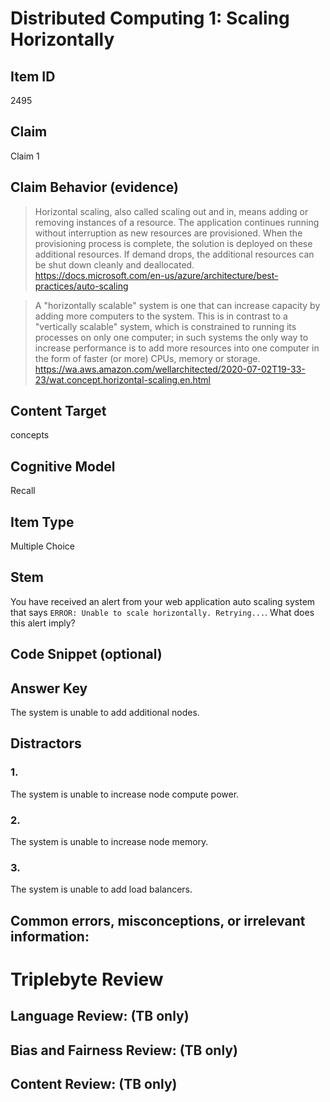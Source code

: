 # Distributed Computing 1: Scaling Horizontally

## Item ID
2495

## Claim
Claim 1

## Claim Behavior (evidence)
> Horizontal scaling, also called scaling out and in, means adding or removing instances of a resource. The application continues running without interruption as new resources are provisioned. When the provisioning process is complete, the solution is deployed on these additional resources. If demand drops, the additional resources can be shut down cleanly and deallocated.
> https://docs.microsoft.com/en-us/azure/architecture/best-practices/auto-scaling

> A "horizontally scalable" system is one that can increase capacity by adding more computers to the system. This is in contrast to a "vertically scalable" system, which is constrained to running its processes on only one computer; in such systems the only way to increase performance is to add more resources into one computer in the form of faster (or more) CPUs, memory or storage.
>https://wa.aws.amazon.com/wellarchitected/2020-07-02T19-33-23/wat.concept.horizontal-scaling.en.html

## Content Target
concepts

## Cognitive Model
Recall

## Item Type
Multiple Choice

## Stem
You have received an alert from your web application auto scaling system that says `ERROR: Unable to scale horizontally. Retrying...`. What does this alert imply?

## Code Snippet (optional)

## Answer Key
The system is unable to add additional nodes.

## Distractors
### 1.
The system is unable to increase node compute power.

### 2.
The system is unable to increase node memory.

### 3.
The system is unable to add load balancers.

## Common errors, misconceptions, or irrelevant information:

# Triplebyte Review

## Language Review: (TB only)

## Bias and Fairness Review: (TB only)

## Content Review: (TB only)
